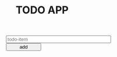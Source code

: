 <!DOCTYPE html> 
<html lang="en" dir="ltr"> 
  <head> 
    <meta charset="utf-8"> <title>todo</title> 
    <link rel="stylesheet" href="style.css"> 
    <!-- Latest compiled and minified CSS --> 
    <link rel="stylesheet" href= "https://maxcdn.bootstrapcdn.com/bootstrap/3.4.1/css/bootstrap.min.css"> 
  </head> 
  <body> 
    <div class="container"> 
      <h1 class="row"> &nbsp;&nbsp;&nbsp; TODO APP &nbsp;&nbsp;&nbsp; 
      </h1> 
      <br/>
      <br/> 
      <div class="row"> 
        <form class="form-inline col-sm-offset-3">
          <div class="input-group"> 
            <span class="input-group-addon"> 
              <i class="glyphicon glyphicon-pencil">
                </i>
            </span> 
            <input type="text" class="form-control" placeholder="todo-item" id="box" style="width: 30vw" /> 
          </div> 
          <div class="form-group"> 
            <input type="button" class="btn btn-primary form-control" value="add" style="width: 10vw" onclick="add_item()" /> 
          </div>
        </form> 
      </div> 
      <div class="row">
        <ul id="list_item"> 
        </ul> 
      </div>
    </div> 
    <script type="text/javascript" src="main.js">
      </script> 
  </body>
</html>
